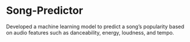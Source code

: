 # Song-Predictor
Developed a machine learning model to predict a song’s popularity based on audio features such as danceability, energy, loudness, and tempo.

